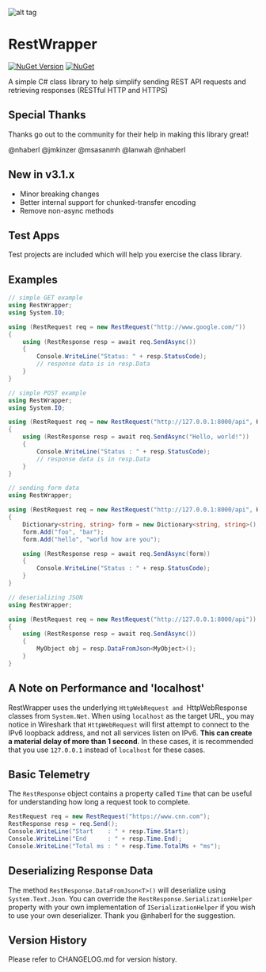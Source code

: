 ![alt tag](https://raw.githubusercontent.com/jchristn/RestWrapper/master/assets/icon.ico)

# RestWrapper

[![NuGet Version](https://img.shields.io/nuget/v/RestWrapper.svg?style=flat)](https://www.nuget.org/packages/RestWrapper/) [![NuGet](https://img.shields.io/nuget/dt/RestWrapper.svg)](https://www.nuget.org/packages/RestWrapper) 

A simple C# class library to help simplify sending REST API requests and retrieving responses (RESTful HTTP and HTTPS)

## Special Thanks

Thanks go out to the community for their help in making this library great!

@nhaberl @jmkinzer @msasanmh @lanwah @nhaberl 

## New in v3.1.x

- Minor breaking changes
- Better internal support for chunked-transfer encoding
- Remove non-async methods

## Test Apps

Test projects are included which will help you exercise the class library.
 
## Examples

```csharp
// simple GET example
using RestWrapper;
using System.IO;

using (RestRequest req = new RestRequest("http://www.google.com/"))
{
	using (RestResponse resp = await req.SendAsync())
	{
		Console.WriteLine("Status: " + resp.StatusCode);
		// response data is in resp.Data
	}
}
```

```csharp
// simple POST example
using RestWrapper;
using System.IO;

using (RestRequest req = new RestRequest("http://127.0.0.1:8000/api", HttpMethod.POST))
{
	using (RestResponse resp = await req.SendAsync("Hello, world!"))
	{
		Console.WriteLine("Status : " + resp.StatusCode);
		// response data is in resp.Data
	}
}
```

```csharp
// sending form data
using RestWrapper;

using (RestRequest req = new RestRequest("http://127.0.0.1:8000/api", HttpMethod.POST))
{
	Dictionary<string, string> form = new Dictionary<string, string>();
	form.Add("foo", "bar");
	form.Add("hello", "world how are you");

	using (RestResponse resp = await req.SendAsync(form))
	{
		Console.WriteLine("Status : " + resp.StatusCode);
	}
}
```

```csharp
// deserializing JSON
using RestWrapper;

using (RestRequest req = new RestRequest("http://127.0.0.1:8000/api"))
{
	using (RestResponse resp = await req.SendAsync())
	{
		MyObject obj = resp.DataFromJson<MyObject>();
	}
}
```

## A Note on Performance and 'localhost'

RestWrapper uses the underlying `HttpWebRequest and `HttpWebResponse classes from `System.Net`.  When using `localhost` as the target URL, you may notice in Wireshark that `HttpWebRequest` will first attempt to connect to the IPv6 loopback address, and not all services listen on IPv6.  **This can create a material delay of more than 1 second**.  In these cases, it is recommended that you use `127.0.0.1` instead of `localhost` for these cases.

## Basic Telemetry

The `RestResponse` object contains a property called `Time` that can be useful for understanding how long a request took to complete.

```csharp
RestRequest req = new RestRequest("https://www.cnn.com");
RestResponse resp = req.Send();
Console.WriteLine("Start    : " + resp.Time.Start);
Console.WriteLine("End      : " + resp.Time.End);
Console.WriteLine("Total ms : " + resp.Time.TotalMs + "ms");
```

## Deserializing Response Data

The method `RestResponse.DataFromJson<T>()` will deserialize using `System.Text.Json`.  You can override the `RestResponse.SerializationHelper` property with your own implementation of `ISerializationHelper` if you wish to use your own deserializer.  Thank you @nhaberl for the suggestion.

## Version History

Please refer to CHANGELOG.md for version history.
